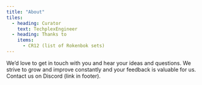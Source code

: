 ```yaml
---
title: "About"
tiles:
  - heading: Curator
    text: TechplexEngineer
  - heading: Thanks to
    items:
      - CR12 (list of Rokenbok sets)
---
```


We’d love to get in touch with you and hear your ideas and
questions. We strive to grow and improve constantly and your feedback
is valuable for us. Contact us on Discord (link in footer).


